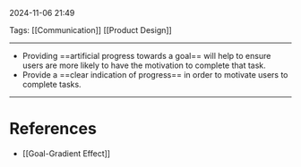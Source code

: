 2024-11-06 21:49

Tags: [[Communication]] [[Product Design]]

---

- Providing ==artificial progress towards a goal== will help to ensure users are more likely to have the motivation to complete that task.
- Provide a ==clear indication of progress== in order to motivate users to complete tasks.

---
# References
- [[Goal-Gradient Effect]]